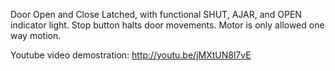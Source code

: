 Door Open and Close Latched, with functional SHUT, AJAR, and OPEN indicator light.
Stop button halts door movements. Motor is only allowed one way motion.


Youtube video demostration: http://youtu.be/jMXtUN8l7vE
